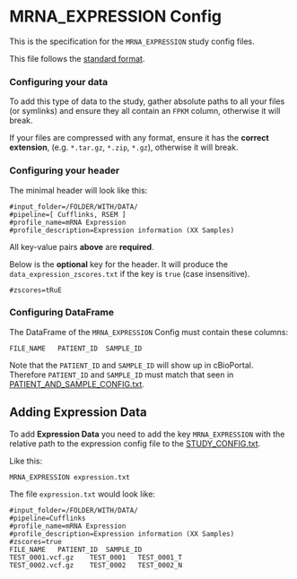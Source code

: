 # MRNA_EXPRESSION Config
This is the specification for the `MRNA_EXPRESSION` study config files.

This file follows the [standard format](STUDY_CONFIG.md).

### Configuring your data
To add this type of data to the study, gather absolute paths to all your files (or symlinks) and ensure they all contain an `FPKM` column, otherwise it will break.

If your files are compressed with any format, ensure it has the **correct extension**, (e.g. `*.tar.gz`, `*.zip`, `*.gz`), otherwise it will break.

### Configuring your header

The minimal header will look like this:
```
#input_folder=/FOLDER/WITH/DATA/
#pipeline=[ Cufflinks, RSEM ]
#profile_name=mRNA Expression
#profile_description=Expression information (XX Samples)
```
All key-value pairs **above** are **required**.

Below is the **optional** key for the header. It will produce the `data_expression_zscores.txt` if the key is `true` (case insensitive).
```
#zscores=tRuE
```

### Configuring DataFrame

The DataFrame of the `MRNA_EXPRESSION` Config must contain these columns:

```
FILE_NAME	PATIENT_ID	SAMPLE_ID
```

Note that the `PATIENT_ID` and `SAMPLE_ID` will show up in cBioPortal. Therefore `PATIENT_ID` and `SAMPLE_ID` must match that seen in [PATIENT_AND_SAMPLE_CONFIG.txt](PATIENT_AND_SAMPLE_CONFIG.md).

## Adding Expression Data

To add **Expression Data** you need to add the key `MRNA_EXPRESSION` with the relative path to the expression config file to the [STUDY_CONFIG.txt](STUDY_CONFIG.md). 

Like this:

```
MRNA_EXPRESSION	expression.txt
```
The file `expression.txt` would look like:

```
#input_folder=/FOLDER/WITH/DATA/
#pipeline=Cufflinks
#profile_name=mRNA Expression
#profile_description=Expression information (XX Samples)
#zscores=true
FILE_NAME	PATIENT_ID	SAMPLE_ID
TEST_0001.vcf.gz	TEST_0001	TEST_0001_T
TEST_0002.vcf.gz	TEST_0002	TEST_0002_N
```
